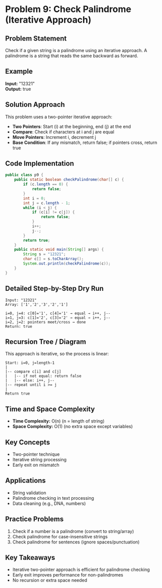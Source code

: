 # Problem 9: Check Palindrome (Iterative Approach)

## Problem Statement
Check if a given string is a palindrome using an iterative approach. A palindrome is a string that reads the same backward as forward.

## Example
**Input:** "12321"  
**Output:** true

## Solution Approach
This problem uses a two-pointer iterative approach:
- **Two Pointers**: Start (i) at the beginning, end (j) at the end
- **Compare**: Check if characters at i and j are equal
- **Move Pointers**: Increment i, decrement j
- **Base Condition**: If any mismatch, return false; if pointers cross, return true

## Code Implementation
```java
public class p9 {
    public static boolean checkPalindrome(char[] c) {
        if (c.length == 0) {
            return false;
        }
        int i = 0;
        int j = c.length - 1;
        while (i < j) {
            if (c[i] != c[j]) {
                return false;
            }
            i++;
            j--;
        }
        return true;
    }
    public static void main(String[] args) {
        String s = "12321";
        char c[] = s.toCharArray();
        System.out.println(checkPalindrome(c));
    }
}
```

## Detailed Step-by-Step Dry Run

```
Input: "12321"
Array: ['1','2','3','2','1']

i=0, j=4: c[0]='1', c[4]='1' → equal → i++, j--
i=1, j=3: c[1]='2', c[3]='2' → equal → i++, j--
i=2, j=2: pointers meet/cross → done
Return: true
```

## Recursion Tree / Diagram

This approach is iterative, so the process is linear:

```
Start: i=0, j=length-1
|
|-- compare c[i] and c[j]
|   |-- if not equal: return false
|   |-- else: i++, j--
|-- repeat until i >= j
|
Return true
```

## Time and Space Complexity
- **Time Complexity:** O(n) (n = length of string)
- **Space Complexity:** O(1) (no extra space except variables)

## Key Concepts
- Two-pointer technique
- Iterative string processing
- Early exit on mismatch

## Applications
- String validation
- Palindrome checking in text processing
- Data cleaning (e.g., DNA, numbers)

## Practice Problems
1. Check if a number is a palindrome (convert to string/array)
2. Check palindrome for case-insensitive strings
3. Check palindrome for sentences (ignore spaces/punctuation)

## Key Takeaways
- Iterative two-pointer approach is efficient for palindrome checking
- Early exit improves performance for non-palindromes
- No recursion or extra space needed